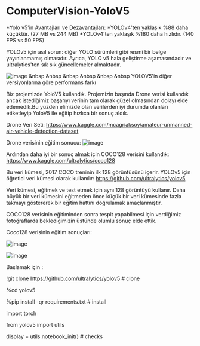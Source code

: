 # ComputerVision-YoloV5

*Yolo v5'in Avantajları ve Dezavantajları:
   *YOLOv4'ten yaklaşık %88 daha küçüktür. (27 MB vs 244 MB)
   *YOLOv4'ten yaklaşık %180 daha hızlıdır. (140 FPS vs 50 FPS)

YOLOv5 için asıl sorun: diğer YOLO sürümleri gibi resmi bir belge yayınlanmamış olmasıdır. Ayrıca, YOLO v5 hala geliştirme aşamasındadır ve ultralytics'ten sık sık güncellemeler almaktadır.


![image](https://user-images.githubusercontent.com/59237081/146679876-5e74d28d-2f1b-46e7-86f0-cfeb027db991.png)
&nbsp &nbsp &nbsp &nbsp &nbsp &nbsp YOLOV5'in diğer versiyonlarına göre performans farkı


Biz projemizde YoloV5 kullandık. 
Projemizin başında Drone verisi kullandık ancak istediğimiz başarıyı verinin tam olarak güzel olmasından dolayı elde edemedik.Bu yüzden elimizde olan verilerden iyi durumda olanları etiketleyip YoloV5 ile eğitip hızlıca bir sonuç aldık.

Drone Veri Seti: https://www.kaggle.com/mcagriaksoy/amateur-unmanned-air-vehicle-detection-dataset

Drone verisinin eğitim sonucu:
![image](https://user-images.githubusercontent.com/59237081/146680190-c98ab4ca-65fc-480d-8852-d536e99d604a.png)

Ardından daha iyi bir sonuç almak için COCO128 verisini kullandık: https://www.kaggle.com/ultralytics/coco128 

Bu veri kümesi, 2017 COCO treninin ilk 128 görüntüsünü içerir. YOLOv5 için öğretici veri kümesi olarak kullanılır: https://github.com/ultralytics/yolov5

Veri kümesi, eğitmek ve test etmek için aynı 128 görüntüyü kullanır. Daha büyük bir veri kümesini eğitmeden önce küçük bir veri kümesinde fazla takmayı göstererek bir eğitim hattını doğrulamak amaçlanmıştır.

COCO128 verisinin eğitiminden sonra tespit yapabilmesi için verdiğimiz fotoğraflarda beklediğimizin üstünde olumlu sonuç elde ettik.

Coco128 verisinin eğitim sonuçları:

![image](https://user-images.githubusercontent.com/59237081/146680420-0db703ed-7451-4cb9-a9a6-9895ee3279ce.png)

![image](https://user-images.githubusercontent.com/59237081/146680430-3049d94b-bd15-4fec-b97c-51d72b3b4404.png)

Başlamak için :

!git clone https://github.com/ultralytics/yolov5  # clone

%cd yolov5

%pip install -qr requirements.txt  # install

import torch

from yolov5 import utils

display = utils.notebook_init()  # checks


